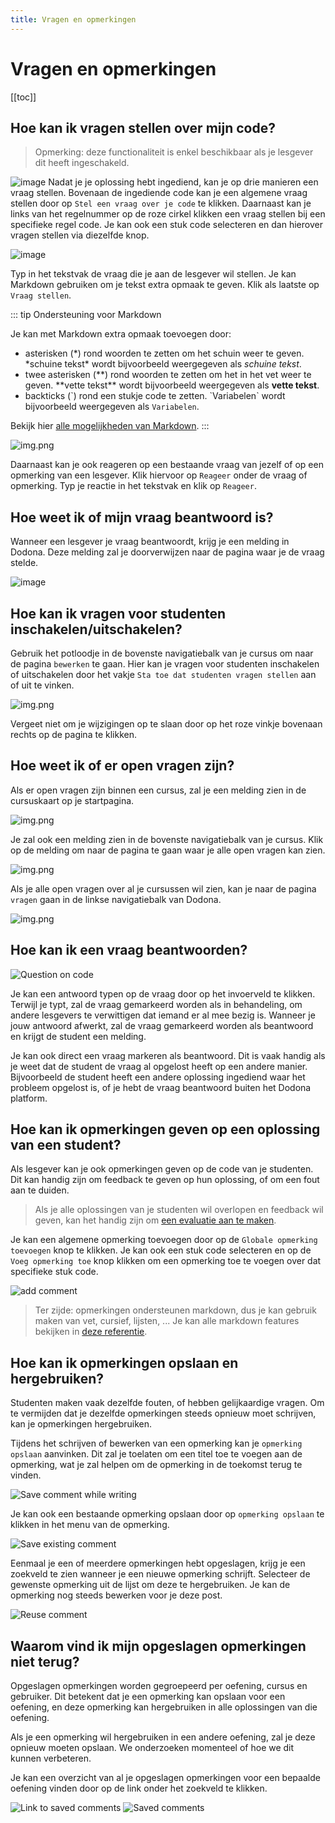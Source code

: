 ```yaml
---
title: Vragen en opmerkingen
---
```


# Vragen en opmerkingen

[[toc]]

## Hoe kan ik vragen stellen over mijn code? <Badge type="tip" text="student" />

> Opmerking: deze functionaliteit is enkel beschikbaar als je lesgever dit heeft ingeschakeld.

![image](./student.ask_questions.png)
Nadat je je oplossing hebt ingediend, kan je op drie manieren een vraag stellen. Bovenaan de ingediende code kan je een algemene vraag stellen door op `Stel een vraag over je code` te klikken. Daarnaast kan je links van het regelnummer op de roze cirkel klikken een vraag stellen bij een specifieke regel code. Je kan ook een stuk code selecteren en dan hierover vragen stellen via diezelfde knop.

![image](./student.ask_question.gif)

Typ in het tekstvak de vraag die je aan de lesgever wil stellen. Je kan Markdown gebruiken om je tekst extra opmaak te geven. Klik als laatste op `Vraag stellen`.

::: tip Ondersteuning voor Markdown

Je kan met Markdown extra opmaak toevoegen door:

- asterisken (\*) rond woorden te zetten om het schuin weer te geven. \*schuine tekst\* wordt bijvoorbeeld weergegeven als *schuine tekst*.
- twee asterisken (\**) rond woorden te zetten om het in het vet weer te geven. \*\*vette tekst\*\* wordt bijvoorbeeld weergegeven als **vette tekst**.
- backticks (\`) rond een stukje code te zetten. \`Variabelen\` wordt bijvoorbeeld weergegeven als `Variabelen`.

Bekijk hier [alle mogelijkheden van Markdown](/nl/references/exercise-description/#markdown).
:::

![img.png](./student.react.png)

Daarnaast kan je ook reageren op een bestaande vraag van jezelf of op een opmerking van een lesgever. Klik hiervoor op `Reageer` onder de vraag of opmerking. Typ je reactie in het tekstvak en klik op `Reageer`.


## Hoe weet ik of mijn vraag beantwoord is? <Badge type="tip" text="student" />

Wanneer een lesgever je vraag beantwoordt, krijg je een melding in Dodona. Deze melding zal je doorverwijzen naar de pagina waar je de vraag stelde.

![image](./comment_on_code.png)

## Hoe kan ik vragen voor studenten inschakelen/uitschakelen? <Badge type="tip" text="lesgever" />

Gebruik het potloodje in de bovenste navigatiebalk van je cursus om naar de pagina `bewerken` te gaan. Hier kan je vragen voor studenten inschakelen of uitschakelen door het vakje `Sta toe dat studenten vragen stellen` aan of uit te vinken.

![img.png](./ask_questions_toggle.png)

Vergeet niet om je wijzigingen op te slaan door op het roze vinkje bovenaan rechts op de pagina te klikken.

## Hoe weet ik of er open vragen zijn? <Badge type="tip" text="lesgever" />

Als er open vragen zijn binnen een cursus, zal je een melding zien in de cursuskaart op je startpagina.

![img.png](./course_card_question.png)

Je zal ook een melding zien in de bovenste navigatiebalk van je cursus. Klik op de melding om naar de pagina te gaan waar je alle open vragen kan zien.

![img.png](./course_question_list.png)

Als je alle open vragen over al je cursussen wil zien, kan je naar de pagina `vragen` gaan in de linkse navigatiebalk van Dodona.

![img.png](./questions_index_page.png)

## Hoe kan ik een vraag beantwoorden? <Badge type="tip" text="lesgever" />

![Question on code](./question-on-code.png)

Je kan een antwoord typen op de vraag door op het invoerveld te klikken. Terwijl je typt, zal de vraag gemarkeerd worden als in behandeling, om andere lesgevers te verwittigen dat iemand er al mee bezig is.
Wanneer je jouw antwoord afwerkt, zal de vraag gemarkeerd worden als beantwoord en krijgt de student een melding.

Je kan ook direct een vraag markeren als beantwoord. Dit is vaak handig als je weet dat de student de vraag al opgelost heeft op een andere manier. Bijvoorbeeld de student heeft een andere oplossing ingediend waar het probleem opgelost is, of je hebt de vraag beantwoord buiten het Dodona platform.

## Hoe kan ik opmerkingen geven op een oplossing van een student? <Badge type="tip" text="lesgever" />

Als lesgever kan je ook opmerkingen geven op de code van je studenten. Dit kan handig zijn om feedback te geven op hun oplossing, of om een fout aan te duiden.

> Als je alle oplossingen van je studenten wil overlopen en feedback wil geven, kan het handig zijn om [een evaluatie aan te maken](/nl/guides/teachers/grading).

Je kan een algemene opmerking toevoegen door op de `Globale opmerking toevoegen` knop te klikken. Je kan ook een stuk code selecteren en op de `Voeg opmerking toe` knop klikken om een opmerking toe te voegen over dat specifieke stuk code.

![add comment](./add-comment.png)
> Ter zijde: opmerkingen ondersteunen markdown, dus je kan gebruik maken van vet, cursief, lijsten, ... Je kan alle markdown features bekijken in [deze referentie](/nl/references/exercise-description/#markdown).

## Hoe kan ik opmerkingen opslaan en hergebruiken? <Badge type="tip" text="lesgever" />
Studenten maken vaak dezelfde fouten, of hebben gelijkaardige vragen. Om te vermijden dat je dezelfde opmerkingen steeds opnieuw moet schrijven, kan je opmerkingen hergebruiken.

Tijdens het schrijven of bewerken van een opmerking kan je `opmerking opslaan` aanvinken. Dit zal je toelaten om een titel toe te voegen aan de opmerking, wat je zal helpen om de opmerking in de toekomst terug te vinden.

![Save comment while writing](./save-comment-edit.png)

Je kan ook een bestaande opmerking opslaan door op `opmerking opslaan` te klikken in het menu van de opmerking.

![Save existing comment](save-comment.png)

Eenmaal je een of meerdere opmerkingen hebt opgeslagen, krijg je een zoekveld te zien wanneer je een nieuwe opmerking schrijft. Selecteer de gewenste opmerking uit de lijst om deze te hergebruiken. Je kan de opmerking nog steeds bewerken voor je deze post.

![Reuse comment](./reuse-annotations.png)

## Waarom vind ik mijn opgeslagen opmerkingen niet terug? <Badge type="tip" text="lesgever" />

Opgeslagen opmerkingen worden gegroepeerd per oefening, cursus en gebruiker. Dit betekent dat je een opmerking kan opslaan voor een oefening, en deze opmerking kan hergebruiken in alle oplossingen van die oefening. 

Als je een opmerking wil hergebruiken in een andere oefening, zal je deze opnieuw moeten opslaan. We onderzoeken momenteel of hoe we dit kunnen verbeteren.

Je kan een overzicht van al je opgeslagen opmerkingen voor een bepaalde oefening vinden door op de link onder het zoekveld te klikken.

![Link to saved comments](./link-to-saved-comments.png)
![Saved comments](./saved-comments-list.png)